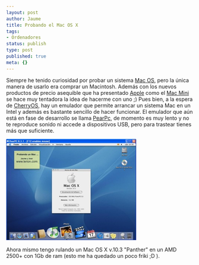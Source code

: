 ```yaml
---
layout: post
author: Jaume
title: Probando el Mac OS X
tags:
- Ordenadores
status: publish
type: post
published: true
meta: {}
---
```

Siempre he tenido curiosidad por probar un sistema <a href="http://www.apple.com/es/macosx/">Mac OS</a>, pero la única manera de usarlo era comprar un Macintosh. Además con los nuevos productos de precio asequible que ha presentado <a href="http://www.apple.com/es/">Apple</a>  como el <a href="http://www.apple.com/es/macmini/">Mac Mini</a> se hace muy tentadora la idea de hacerme con uno ;) 
Pues bien, a la espera de <a href="http://www.cherryos.com/">CherryOS</a>, hay un emulador que permite arrancar un sistema Mac en un Intel y además es bastante sencillo de hacer funcionar. El emulador que aún está en fase de desarrollo se llama <a href="http://pearpc.sourceforge.net/">PearPc</a>, de momento es muy lento y no te reproduce sonido ni accede a dispositivos USB, pero para trastear tienes más que suficiente.

<a href="../images_posts/pearpc.jpg"><img src="../images_posts/pearpc-small.jpg" alt="PearPC" class="center"/></a>

Ahora mismo tengo rulando un Mac OS X v.10.3 "Panther" en un AMD 2500+ con 1Gb de ram (esto me ha quedado un poco friki ;D ).

